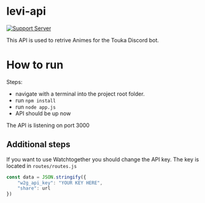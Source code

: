# levi-api
[![Support Server](https://img.shields.io/discord/591914197219016707.svg?label=Discord&logo=Discord&colorB=7289da&style=for-the-badge)](https://discord.com/invite/tvDXKZSzqd)

This API is used to retrive Animes for the Touka Discord bot.

# How to run
Steps:
- navigate with a terminal into the project root folder.
- run `npm install`
- run `node app.js`
- API should be up now

The API is listening on port 3000

## Additional steps
If you want to use Watchtogether you should change the API key.
The key is located in `routes/routes.js`

```javascript
const data = JSON.stringify({
    "w2g_api_key": "YOUR KEY HERE",
    "share": url
})
```